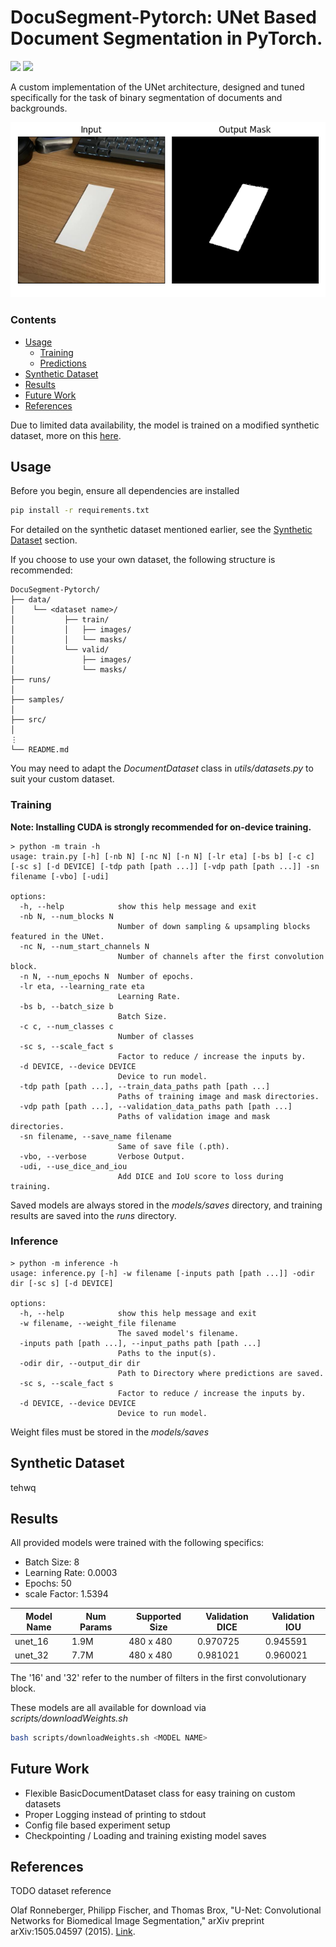 # DocuSegment-Pytorch: UNet Based Document Segmentation in PyTorch. 

<a href="https://pytorch.org/"><img src="https://img.shields.io/badge/PyTorch-v2.0.1+-red.svg?logo=PyTorch&style=for-the-badge" /></a>
<a href="https://www.python.org/"><img src="https://img.shields.io/badge/python-v3.11+-blue.svg?logo=python&style=for-the-badge" /></a>


A custom implementation of the UNet architecture, designed and tuned specifically for the task of binary segmentation of documents and backgrounds.

![intro figure](samples/figures/intro.png)

### **Contents**
- [Usage](#usage)
    - [Training](#training)
    - [Predictions](#predictions)
- [Synthetic Dataset](#synthetic-dataset)
- [Results](#results)
- [Future Work](#future-work)
- [References](#references)

Due to limited data availability, the model is trained on a modified synthetic dataset, more on this [here](#synthetic-dataset). 


## **Usage**

Before you begin, ensure all dependencies are installed
```bash
pip install -r requirements.txt
```


For detailed on the synthetic dataset mentioned earlier, see the [Synthetic Dataset](#synthetic-dataset) section.

If you choose to use your own dataset, the following structure is recommended: 
```
DocuSegment-Pytorch/
├── data/
│    └── <dataset name>/
│           ├── train/
│           │   ├── images/
│           │   └── masks/
│           └── valid/
│               ├── images/
│               └── masks/
├── runs/
│  
├── samples/ 
│  
├── src/
│
⋮
└── README.md
```

You may need to adapt the *DocumentDataset* class in *utils/datasets.py* to suit your custom dataset. 

### **Training**

**Note: Installing CUDA is strongly recommended for on-device training.**

```console
> python -m train -h 
usage: train.py [-h] [-nb N] [-nc N] [-n N] [-lr eta] [-bs b] [-c c] [-sc s] [-d DEVICE] [-tdp path [path ...]] [-vdp path [path ...]] -sn filename [-vbo] [-udi]

options:
  -h, --help            show this help message and exit
  -nb N, --num_blocks N
                        Number of down sampling & upsampling blocks featured in the UNet.
  -nc N, --num_start_channels N
                        Number of channels after the first convolution block.
  -n N, --num_epochs N  Number of epochs.
  -lr eta, --learning_rate eta
                        Learning Rate.
  -bs b, --batch_size b
                        Batch Size.
  -c c, --num_classes c
                        Number of classes
  -sc s, --scale_fact s
                        Factor to reduce / increase the inputs by.
  -d DEVICE, --device DEVICE
                        Device to run model.
  -tdp path [path ...], --train_data_paths path [path ...]
                        Paths of training image and mask directories.
  -vdp path [path ...], --validation_data_paths path [path ...]
                        Paths of validation image and mask directories.
  -sn filename, --save_name filename
                        Same of save file (.pth).
  -vbo, --verbose       Verbose Output.
  -udi, --use_dice_and_iou
                        Add DICE and IoU score to loss during training.
```

Saved models are always stored in the *models/saves* directory, and training results are saved into the *runs* directory. 

### **Inference**
```console
> python -m inference -h
usage: inference.py [-h] -w filename [-inputs path [path ...]] -odir dir [-sc s] [-d DEVICE]

options:
  -h, --help            show this help message and exit
  -w filename, --weight_file filename
                        The saved model's filename.
  -inputs path [path ...], --input_paths path [path ...]
                        Paths to the input(s).
  -odir dir, --output_dir dir
                        Path to Directory where predictions are saved.
  -sc s, --scale_fact s
                        Factor to reduce / increase the inputs by.
  -d DEVICE, --device DEVICE
                        Device to run model.
```
Weight files must be stored in the *models/saves* 


## **Synthetic Dataset**


tehwq


## **Results**

All provided models were trained with the following specifics: 

* Batch Size: 8
* Learning Rate: 0.0003
* Epochs: 50
* scale Factor: 1.5394 


| Model Name | Num Params | Supported Size | Validation DICE | Validation IOU | 
|----|----|----|----|----| 
| unet_16 | 1.9M | 480 x 480 | 0.970725 | 0.945591 | 
| unet_32 | 7.7M | 480 x 480 | 0.981021| 0.960021 |

The '16' and '32' refer to the number of filters in the first convolutionary block.

These models are all available for download via *scripts/downloadWeights.sh*

```bash 
bash scripts/downloadWeights.sh <MODEL NAME> 
```

## **Future Work**

- Flexible BasicDocumentDataset class for easy training on custom datasets 
- Proper Logging instead of printing to stdout
- Config file based experiment setup 
- Checkpointing / Loading and training existing model saves


## **References**

TODO dataset reference 

Olaf Ronneberger, Philipp Fischer, and Thomas Brox, "U-Net: Convolutional Networks for Biomedical Image Segmentation," arXiv preprint arXiv:1505.04597 (2015)​. [Link](https://arxiv.org/abs/1505.04597).